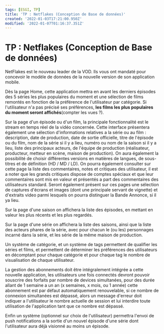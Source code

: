 ```yaml
---
tags: [ESGI, TP]
title: 'TP : Netflakes (Conception de Base de données)'
created: '2022-01-03T17:21:00.950Z'
modified: '2022-01-07T01:16:37.351Z'
---
```


# TP : Netflakes (Conception de Base de données)


NetFlakes est le nouveau leader de la VOD. Ils vous ont mandaté pour concevoir le modèle de données de la nouvelle version de son application mobile.

Dès la page Home, cette application mettra en avant les derniers épisodes des 5 séries les plus populaires du moment et une sélection de films remontés en fonction de la préférence de l'utilisateur par catégorie. Si l'utilisateur n'a pas précisé ses préférences, __les films les plus populaires du moment seront affichés__(compter les vues ?).

Sur la page d'un épisode ou d'un film, la principale fonctionnalité est le stream en temps réel de la vidéo concernée. Cette interface présentera également une sélection d'informations relatives a la série ou au film : description, date de production, date de sortie officielle, titre de l'épisode ou du film, nom de la série si il y a lieu, numéro ou nom de la saison si il y a lieu, liste des principaux acteurs, de l'équipe de production (réalisateur, producteur, metteur en scène, maison de production). On aura également la possibilité de choisir différentes versions en matières de langues, de sous-titres et de définition (HD / MD / LD). On pourra également consulter sur cette page la liste des commentaires, notes et critiques des utilisateur, il est a noter que les grands critiques dispose de comptes spéciaux et que leur commentaires sont mis en valeur et présentés a part des commentaires des utilisateurs standard. Seront également présent sur ces pages une sélection de captures d'écrans et images (dont une principale servant de vignette) et d'extraits video parmi lesquels on pourra distinguer la Bande Annonce, si il ya lieu.

Sur la page d'une saison on affichera la liste des épisodes, en mettant en valeur les plus récents et les plus regardés.

Sur la page d'une série on affichera la liste des saisons, ainsi que la liste des acteurs phares de la série, avec pour chacun le (ou les) personnages incarné dans la série, et les série de la même maison de production.

Un système de catégorie, et un système de tags permettent de qualifier les séries et films, et permettent de déterminer les préférences des utilisateurs en décomptant pour chaque catégorie et pour chaque tag le nombre de visualisation de chaque utilisateur.

La gestion des abonnements doit être intégralement intégrée a cette nouvelle application, les utilisateurs une fois connectés devront pouvoir souscrire des forfaits par nombre de devices simultanées, pour des durée allant de 1 semaine a un an (x semaines, x mois, ou 1 année) cette abonnement est par défaut automatiquement renouvelable, si ce nombre de connexion simultanées est dépassé, alors un message d'erreur doit indiquer a l'utilisateur le nombre actuelle de session et lui interdire toute utilisation de l'application tant que ce nombre est dépassé.

Enfin un système (optionnel sur choix de l'utilisateur) permettra l'envoi de push notifications a la sortie d'un nouvel épisode d'une série dont l'utilisateur aura déjà visionné au moins un épisode.



